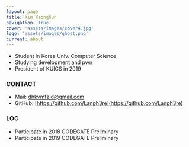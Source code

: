 ```yaml
---
layout: page
title: Kim Yeonghun
navigation: true
cover: 'assets/images/cover4.jpg'
logo: 'assets/images/ghost.png'
current: about
---
```


- Student in Korea Univ. Computer Science
- Studying development and pwn
- President of KUICS in 2019

### CONTACT
- Mail: dhkvmfzld@gmail.com
- GitHub: [https://github.com/Lanph3re](https://github.com/Lanph3re)

### LOG
- Participate in 2018 CODEGATE Preliminary
- Participate in 2019 CODEGATE Preliminary

